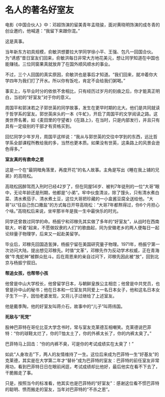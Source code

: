 # 名人的著名好室友

电影《中国合伙人》中：邓超饰演的留美青年孟晓骏，面对黄晓明饰演的成冬青的创业邀约，他喊道：“我留下来跟你混。” 

这是真事。 

当年新东方初具规模，俞敏洪想要拉大学同学徐小平、王强、包凡一回国合伙。为“诱惑”昔日室友们回来，俞敏洪每日非常大方地花美元，想让同学知道在中国也能赚钱。三位同窗果真就放弃了在国外顺风顺水的事业。 

不过，三个人回国的真实原因，俞敏洪也是事后才知道。“我们回来，就冲着你大学四年为我们打了开水。所以你有饭吃，肯定不会给我们粥喝。” 

事实上，与毕业时分的依依不舍相比，只有经历过岁月的刻痕之后，你才能真正明白，当初的“好室友”对于你的意义。 

周国平和郭沫若之子郭世英的同学故事，发生在更早时期的北大。他们是共同就读于哲学系的室友。郭世英床头的一本《牛虻》，开启了周国平的文学阅读之路。这类世界名著，如《麦田里的守望者》《在路上》，在当时，只是内部发行，并且只有具有一定级别的干部才有资格买到。 

回忆同学少年岁月，周国平这样说：“我从与郭世英的交往中学到的东西，远比哲学系全部课程所教给我的多，当然也更本质。如果没有世英，这条路上的风景会逊色得多。” 

**室友真的有救命之恩**

这是一个在“最阴暗角落里，再度开花”的名人故事。主角是写出《睡在我上铺的兄弟》的高晓松。 

高晓松因醉驾而入刑时已经42岁了，但在同屋56岁、被判7年徒刑的一位“大哥”眼中，无论年龄还是刑期，他都是“小弟”。牢中伙食清淡，除了馒头，只有清水煮白菜、清水煮茄子、清水煮土豆，这位大哥把珍藏的一小盒酱豆腐全送给他。“大哥”以“往自己伤口撒盐”的方式每日开导高晓松：“大哥7年都熬得过，你6个月担心个啥。”高晓松后来说，坐牢那半年是我一生中最快乐的时光。 

同学还曾救过同学的命。杨振宁和邓稼先其实做了多年的“好室友”，从战时在西南联大，听着“起来，不愿做奴隶的人们”的歌曲起，同为安徽老乡的两人便每日一起论辩量子物理学，后来又一起赴美留学。 

毕业后，邓稼先回国造氢弹，杨振宁留在美国研究量子物理。1971年，杨振宁第一次访问大陆，提出想见邓稼先。时值“文革”，邓稼先作为反动学术权威，正在青海做“牛鬼蛇神”被群众批斗。后在周恩来的亲自过问下，邓稼先因此被“放”，回到北京与杨振宁叙旧。 

**帮追女孩，也帮带小孩**

他曾是中山大学校长，他曾留学日本，与朝鲜皇族公主相恋；他曾是中共党员，也曾是孙中山的秘书；他在日本和一位室友共同爱上一名日本女子，他和这名日本女子生下一子，因怕老婆发现，又将儿子过继给了上述室友。 

他是戴季陶，他的好室友叫蒋介石，故事中的“儿子”叫蒋纬国。 

**死敌与“死党”**

股神巴菲特在哥伦比亚大学念书时，常与室友克莱德互相嘲笑。克莱德说巴菲特：“你的球鞋太烂了，你的T恤太土了，你的外裤太长了，你的内裤太臭了。” 

巴菲特马上回击：“你的内裤不臭，可是你的考试成绩实在太臭了！” 

如此“人身攻击”下，两人的友情维持了一生。这位后来成为巴菲特一生“好基友”的克莱德，其实是在大学第二年才“替补”成为巴菲特的室友：巴菲特的前任室友非常用功，看到巴菲特日日在眼前闲逛，考试成绩却比他好，最后他实在看不下去了，干脆搬走了事。 

只是，按照当今的标准看，他其实也是巴菲特的“好室友”：感谢这位看不惯巴菲特的聪明、愤而搬走的室友，当年对巴菲特的“不杀之恩”。